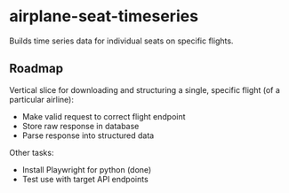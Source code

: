 # airplane-seat-timeseries
Builds time series data for individual seats on specific flights.

## Roadmap
Vertical slice for downloading and structuring a single, specific flight (of a particular airline):
* Make valid request to correct flight endpoint
* Store raw response in database
* Parse response into structured data

Other tasks:
* Install Playwright for python (done)
* Test use with target API endpoints
